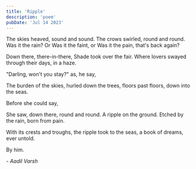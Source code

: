 ```yaml
---
title: 'Ripple'
description: 'poem'
pubDate: 'Jul 14 2023'
---
```

The skies heaved, sound and sound.
The crows swirled, round and round. 
Was it the rain? Or Was it the faint, or
Was it the pain, that's back again?

Down there, there-in-there,
Shade took over the fair.
Where lovers swayed through their days,
in a haze. 

"Darling, won't you stay?" as, 
he say, 

The burden of the skies,
hurled down the trees,
floors past floors, 
down into the seas. 

Before she could say, 

She saw, down there, 
round and round. 
A ripple on the ground. 
Etched by the rain, 
born from pain. 

With its crests and troughs, 
the ripple took to the seas, 
a book of dreams, 
ever untold. 

By him. 

*- Aadil Varsh*
